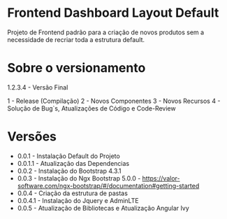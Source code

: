 # Frontend Dashboard Layout Default

Projeto de Frontend padrão para a criação de novos produtos sem a necessidade de recriar toda a estrutura default.

# Sobre o versionamento

1.2.3.4 - Versão Final

1 - Release (Compilação)
2 - Novos Componentes
3 - Novos Recursos
4 - Solução de Bug`s, Atualizações de Código e Code-Review

# Versões

- 0.0.1       - Instalação Default do Projeto
- 0.0.1.1     - Atualização das Dependencias
- 0.0.2       - Instalação do Bootstrap 4.3.1
- 0.0.3       - Instalação do Ngx Bootstrap 5.0.0 - https://valor-software.com/ngx-bootstrap/#/documentation#getting-started
- 0.0.4       - Criação da estrutura de pastas
- 0.0.4.1     - Instalação do Jquery e AdminLTE
- 0.0.5       - Atualização de Bibliotecas e Atualização Angular Ivy
